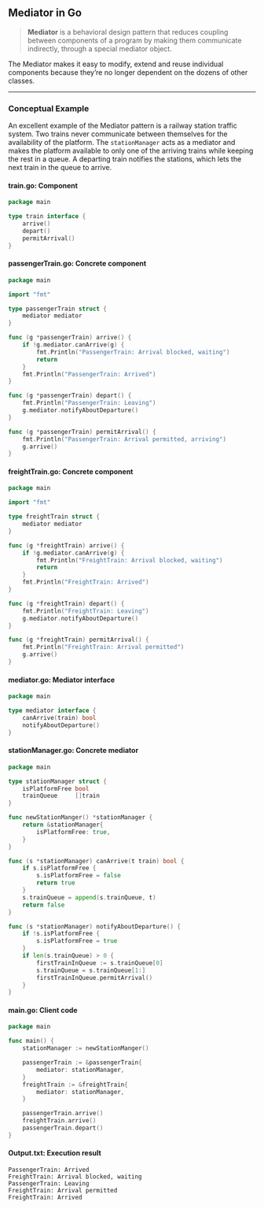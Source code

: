 ## Mediator in Go

> **Mediator** is a behavioral design pattern that reduces coupling between components of a program by making them communicate indirectly, through a special mediator object.

The Mediator makes it easy to modify, extend and reuse individual components because they’re no longer dependent on the dozens of other classes.

---

### Conceptual Example

An excellent example of the Mediator pattern is a railway station traffic system. Two trains never communicate between themselves for the availability of the platform. The `stationManager` acts as a mediator and makes the platform available to only one of the arriving trains while keeping the rest in a queue. A departing train notifies the stations, which lets the next train in the queue to arrive.
 

#### train.go: Component

```go
package main

type train interface {
    arrive()
    depart()
    permitArrival()
}
```


#### passengerTrain.go: Concrete component

```go
package main

import "fmt"

type passengerTrain struct {
    mediator mediator
}

func (g *passengerTrain) arrive() {
    if !g.mediator.canArrive(g) {
        fmt.Println("PassengerTrain: Arrival blocked, waiting")
        return
    }
    fmt.Println("PassengerTrain: Arrived")
}

func (g *passengerTrain) depart() {
    fmt.Println("PassengerTrain: Leaving")
    g.mediator.notifyAboutDeparture()
}

func (g *passengerTrain) permitArrival() {
    fmt.Println("PassengerTrain: Arrival permitted, arriving")
    g.arrive()
}
```


#### freightTrain.go: Concrete component

```go
package main

import "fmt"

type freightTrain struct {
    mediator mediator
}

func (g *freightTrain) arrive() {
    if !g.mediator.canArrive(g) {
        fmt.Println("FreightTrain: Arrival blocked, waiting")
        return
    }
    fmt.Println("FreightTrain: Arrived")
}

func (g *freightTrain) depart() {
    fmt.Println("FreightTrain: Leaving")
    g.mediator.notifyAboutDeparture()
}

func (g *freightTrain) permitArrival() {
    fmt.Println("FreightTrain: Arrival permitted")
    g.arrive()
}
```


#### mediator.go: Mediator interface

```go
package main

type mediator interface {
    canArrive(train) bool
    notifyAboutDeparture()
}
```


#### stationManager.go: Concrete mediator

```go
package main

type stationManager struct {
    isPlatformFree bool
    trainQueue     []train
}

func newStationManger() *stationManager {
    return &stationManager{
        isPlatformFree: true,
    }
}

func (s *stationManager) canArrive(t train) bool {
    if s.isPlatformFree {
        s.isPlatformFree = false
        return true
    }
    s.trainQueue = append(s.trainQueue, t)
    return false
}

func (s *stationManager) notifyAboutDeparture() {
    if !s.isPlatformFree {
        s.isPlatformFree = true
    }
    if len(s.trainQueue) > 0 {
        firstTrainInQueue := s.trainQueue[0]
        s.trainQueue = s.trainQueue[1:]
        firstTrainInQueue.permitArrival()
    }
}
```


#### main.go: Client code

```go
package main

func main() {
    stationManager := newStationManger()

    passengerTrain := &passengerTrain{
        mediator: stationManager,
    }
    freightTrain := &freightTrain{
        mediator: stationManager,
    }

    passengerTrain.arrive()
    freightTrain.arrive()
    passengerTrain.depart()
}
```


#### Output.txt: Execution result

```
PassengerTrain: Arrived
FreightTrain: Arrival blocked, waiting
PassengerTrain: Leaving
FreightTrain: Arrival permitted
FreightTrain: Arrived
```

